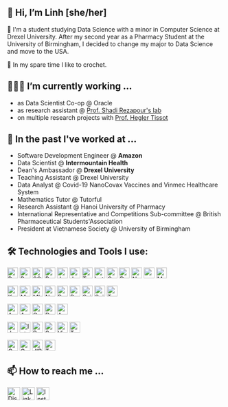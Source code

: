 ## 👋 Hi, I’m Linh [she/her]

👀 I'm a student studying Data Science with a minor in Computer Science at Drexel University. After my second year as a Pharmacy Student at the University of Birmingham, I decided to change my major to Data Science and move to the USA. 

🌱 In my spare time I like to crochet.

## 👩🏻‍💻 I’m currently working ...
- as Data Scientist Co-op @ Oracle
- as research assistant @ [Prof. Shadi Rezapour's lab](https://www.shadirezapour.com/about) 
- on multiple research projects with [Prof. Hegler Tissot](http://hextrato.com/)

## 💞️ In the past I've worked at ...
- Software Development Engineer @ **Amazon**
- Data Scientist @ **Intermountain Health**
- Dean's Ambassador @ **Drexel University**
- Teaching Assistant @ Drexel University
- Data Analyst @ Covid-19 NanoCovax Vaccines and Vinmec Healthcare System
- Mathematics Tutor @ Tutorful
- Research Assistant @ Hanoi University of Pharmacy 
- International Representative and Competitions Sub-committee @ British Pharmaceutical Students'Association
- President at Vietnamese Society @ University of Birmingham

## 🛠️ Technologies and Tools I use:
<p>
  <img alt="Python" src="https://img.shields.io/badge/Python-14354C?style=for-the-badge&logo=python&logoColor=white" height="25px"/>
  <img alt="R" src="https://img.shields.io/badge/r-%23276DC3.svg?style=for-the-badge&logo=r&logoColor=white" height="25px"/>
  <img alt="SQLite" src="https://img.shields.io/badge/sqlite-%2307405e.svg?style=for-the-badge&logo=sqlite&logoColor=white" height="25px"/>
  <img alt="Postgres" src="https://img.shields.io/badge/postgres-%23316192.svg?style=for-the-badge&logo=postgresql&logoColor=white" height="25px"/>
  <img alt="Java" src="https://img.shields.io/badge/java-%23ED8B00.svg?style=for-the-badge&logo=openjdk&logoColor=white" height="25px"/>
  <img alt="Javascript" src="https://img.shields.io/badge/javascript-%23323330.svg?style=for-the-badge&logo=javascript&logoColor=%23F7DF1E" height="25px"/>
  <img alt="Typescript" src="https://img.shields.io/badge/typescript-%23007ACC.svg?style=for-the-badge&logo=typescript&logoColor=white" height="25px"/>
  <img alt="LateX" src="https://img.shields.io/badge/latex-%23008080.svg?style=for-the-badge&logo=latex&logoColor=white" height="25px"/>
  <img alt="C" src="https://img.shields.io/badge/c-%2300599C.svg?style=for-the-badge&logo=c&logoColor=white" height="25px"/>
  <img alt="Dart" src="https://img.shields.io/badge/dart-%230175C2.svg?style=for-the-badge&logo=dart&logoColor=white" height="25px"/>
  <img alt="Nodejs" src="https://img.shields.io/badge/-Nodejs-43853d?style=flat-square&logo=Node.js&logoColor=white" height="25px"/>
  <img alt="npm" src="https://img.shields.io/badge/NPM-%23000000.svg?style=for-the-badge&logo=npm&logoColor=white" height="25px"/>
  <img alt="Material UI" src="https://img.shields.io/badge/Material--UI-0081CB?style=for-the-badge&logo=material-ui&logoColor=white" height="25px"/>
</p>
<p>
  <img alt="Keras" src="https://img.shields.io/badge/Keras-%23D00000.svg?style=for-the-badge&logo=Keras&logoColor=white" height="25px"/>
  <img alt="Matplotlib" src="https://img.shields.io/badge/Matplotlib-%23ffffff.svg?style=for-the-badge&logo=Matplotlib&logoColor=black" height="25px"/>
  <img alt="MLFlow" src="https://img.shields.io/badge/mlflow-%23d9ead3.svg?style=for-the-badge&logo=numpy&logoColor=blue" height="25px"/>
  <img alt="Numpy" src="https://img.shields.io/badge/numpy-%23013243.svg?style=for-the-badge&logo=numpy&logoColor=white" height="25px"/>
  <img alt="Pandas" src="https://img.shields.io/badge/pandas-%23150458.svg?style=for-the-badge&logo=pandas&logoColor=white" height="25px"/>
  <img alt="PyTorch" src="https://img.shields.io/badge/PyTorch-%23EE4C2C.svg?style=for-the-badge&logo=PyTorch&logoColor=white" height="25px"/>
  <img alt="Scikit" src="https://img.shields.io/badge/scikit--learn-%23F7931E.svg?style=for-the-badge&logo=scikit-learn&logoColor=white" height="25px"/>
  <img alt="SciPy" src="https://img.shields.io/badge/SciPy-%230C55A5.svg?style=for-the-badge&logo=scipy&logoColor=%white" height="25px"/>
  <img alt="TensorFlow" src="https://img.shields.io/badge/TensorFlow-%23FF6F00.svg?style=for-the-badge&logo=TensorFlow&logoColor=white" height="25px"/>
</p>
<p>
  <img alt="AWS" src="https://img.shields.io/badge/AWS-%23FF9900.svg?style=for-the-badge&logo=amazon-aws&logoColor=white" height="25px"/>
  <img alt="AWS DynamoDB" src="https://img.shields.io/badge/Amazon%20DynamoDB-4053D6?style=for-the-badge&logo=Amazon%20DynamoDB&logoColor=white" height="25px"/>
  <img alt="Google Cloud" src="https://img.shields.io/badge/GoogleCloud-%234285F4.svg?style=for-the-badge&logo=google-cloud&logoColor=white" height="25px"/>
  <img alt="Databricks" src="https://img.shields.io/badge/Databricks-FF3621?style=for-the-badge&logo=Databricks&logoColor=white" height="25px"/>
  <img alt="Apache Spark" src="https://img.shields.io/badge/Apache_Spark-FFFFFF?style=for-the-badge&logo=apachespark&logoColor=#E35A16" height="25px"/>
</p>
<p>
  <img alt="Jupyter" src="https://img.shields.io/badge/jupyter-%23FA0F00.svg?style=for-the-badge&logo=jupyter&logoColor=white" height="25px"/>
  <img alt="IntelliJ IDEA" src="https://img.shields.io/badge/IntelliJIDEA-000000.svg?style=for-the-badge&logo=intellij-idea&logoColor=white" height="25px"/>
  <img alt="R Studio" src="https://img.shields.io/badge/RStudio-4285F4?style=for-the-badge&logo=rstudio&logoColor=white" height="25px"/>
  <img alt="Spyder" src="https://img.shields.io/badge/Spyder-838485?style=for-the-badge&logo=spyder%20ide&logoColor=maroon" height="25px"/>
  <img alt="Visual Studio Code" src="https://img.shields.io/badge/Visual%20Studio%20Code-0078d7.svg?style=for-the-badge&logo=visual-studio-code&logoColor=white" height="25px"/>
  <img alt="Tableau" src="https://img.shields.io/badge/Tableau-E97627?style=for-the-badge&logo=Tableau&logoColor=white" height="25px"/>
</p>
<p>
  <img alt="Confluence" src="https://img.shields.io/badge/confluence-%23172BF4.svg?style=for-the-badge&logo=confluence&logoColor=white" height="25px"/>
  <img alt="Gradle" src="https://img.shields.io/badge/Gradle-02303A.svg?style=for-the-badge&logo=Gradle&logoColor=white" height="25px"/>
  <img alt="JIRA" src="https://img.shields.io/badge/jira-%230A0FFF.svg?style=for-the-badge&logo=jira&logoColor=white" height="25px"/>
  <img alt="Trello" src="https://img.shields.io/badge/Trello-%23026AA7.svg?style=for-the-badge&logo=Trello&logoColor=white" height="25px"/>
</p>

## 📫 How to reach me ...
<p>
  <a href="https://www.discord.gg/VAmdbNVw" target="_blank"><img alt="Discord" src="https://img.shields.io/badge/Discord-5865F2?style=for-the-badge&logo=discord&logoColor=white" height="30px" /></a> 
  <a href="https://www.linkedin.com/in/linhpn0204/" target="_blank"><img alt="LinkedIn" src="https://img.shields.io/badge/linkedin-%230077B5.svg?&style=for-the-badge&logo=linkedin&logoColor=white"  height="30px"/></a> 
  <a href="https://www.instagram.com/npljnkk" target="_blank"><img alt="Instagram" src="https://img.shields.io/badge/Instagram-E4405F?style=for-the-badge&logo=instagram&logoColor=white"  height="30px"/></a>
</p>
